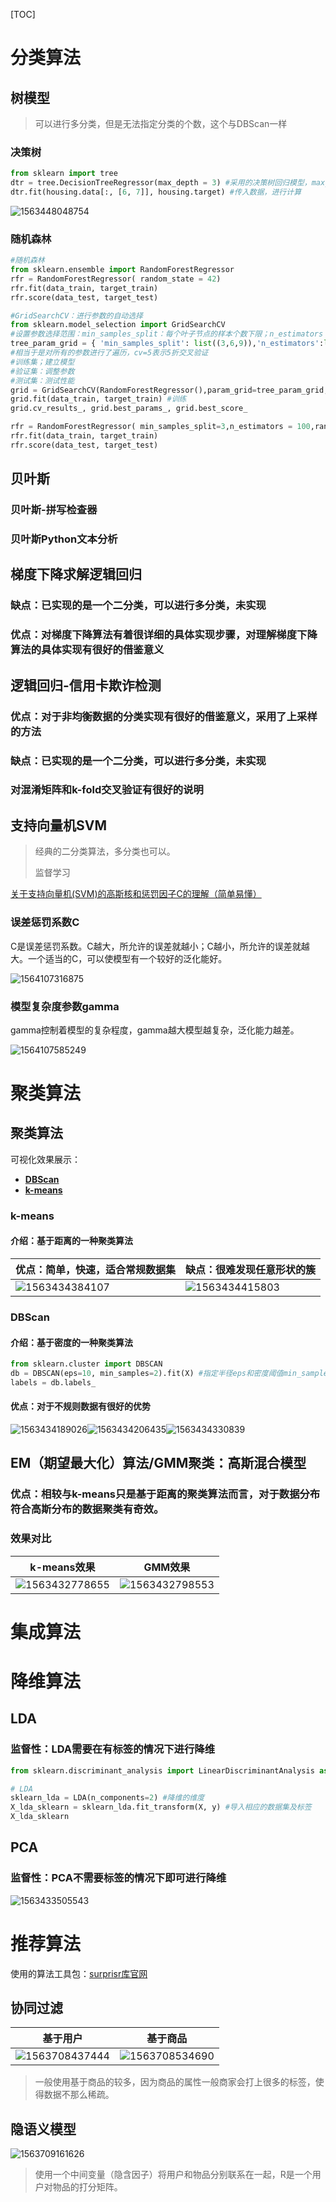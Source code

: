 [TOC]



# 分类算法

## 树模型

> 可以进行多分类，但是无法指定分类的个数，这个与DBScan一样

### 决策树

```python
from sklearn import tree
dtr = tree.DecisionTreeRegressor(max_depth = 3) #采用的决策树回归模型，max_depth = 3表示层数
dtr.fit(housing.data[:, [6, 7]], housing.target) #传入数据，进行计算
```

![1563448048754](README.assets/1563448048754.png)

### 随机森林

```python
#随机森林
from sklearn.ensemble import RandomForestRegressor
rfr = RandomForestRegressor( random_state = 42)
rfr.fit(data_train, target_train)
rfr.score(data_test, target_test)
```

```python
#GridSearchCV：进行参数的自动选择
from sklearn.model_selection import GridSearchCV
#设置参数选择范围：min_samples_split：每个叶子节点的样本个数下限；n_estimators：随机森林中树的个数
tree_param_grid = { 'min_samples_split': list((3,6,9)),'n_estimators':list((10,50,100))}
#相当于是对所有的参数进行了遍历，cv=5表示5折交叉验证
#训练集；建立模型
#验证集：调整参数
#测试集：测试性能
grid = GridSearchCV(RandomForestRegressor(),param_grid=tree_param_grid, cv=5)
grid.fit(data_train, target_train) #训练
grid.cv_results_, grid.best_params_, grid.best_score_

rfr = RandomForestRegressor( min_samples_split=3,n_estimators = 100,random_state = 42)
rfr.fit(data_train, target_train)
rfr.score(data_test, target_test)
```

## 贝叶斯

### 贝叶斯-拼写检查器

### 贝叶斯Python文本分析



## 梯度下降求解逻辑回归

### 缺点：已实现的是一个二分类，可以进行多分类，未实现

### 优点：对梯度下降算法有着很详细的具体实现步骤，对理解梯度下降算法的具体实现有很好的借鉴意义



## 逻辑回归-信用卡欺诈检测

### 优点：对于非均衡数据的分类实现有很好的借鉴意义，采用了上采样的方法

### 缺点：已实现的是一个二分类，可以进行多分类，未实现

### 对混淆矩阵和k-fold交叉验证有很好的说明



## 支持向量机SVM

> 经典的二分类算法，多分类也可以。
>
> 监督学习

[关于支持向量机(SVM)的高斯核和惩罚因子C的理解（简单易懂）](https://blog.csdn.net/lin_limin/article/details/81135754)

### 误差惩罚系数C

C是误差惩罚系数。C越大，所允许的误差就越小；C越小，所允许的误差就越大。一个适当的C，可以使模型有一个较好的泛化能好。

![1564107316875](README.assets/1564107316875.png)

### 模型复杂度参数gamma

gamma控制着模型的复杂程度，gamma越大模型越复杂，泛化能力越差。

![1564107585249](README.assets/1564107585249.png)

# 聚类算法

## 聚类算法

可视化效果展示：

- [**DBScan**](https://www.naftaliharris.com/blog/visualizing-dbscan-clustering/)
- [**k-means**](https://www.naftaliharris.com/blog/visualizing-k-means-clustering/ )

### k-means

#### 介绍：基于距离的一种聚类算法

| 优点：简单，快速，适合常规数据集                  | 缺点：很难发现任意形状的簇                        |
| ------------------------------------------------- | ------------------------------------------------- |
| ![1563434384107](README.assets/1563434384107.png) | ![1563434415803](README.assets/1563434415803.png) |



### DBScan

#### 介绍：基于密度的一种聚类算法

```python
from sklearn.cluster import DBSCAN
db = DBSCAN(eps=10, min_samples=2).fit(X) #指定半径eps和密度阈值min_samples
labels = db.labels_
```

#### 优点：对于不规则数据有很好的优势

![1563434189026](README.assets/1563434296701.png)![1563434206435](README.assets/1563434206435.png)![1563434330839](README.assets/1563434330839.png)

## EM（期望最大化）算法/GMM聚类：高斯混合模型

### 优点：相较与k-means只是基于距离的聚类算法而言，对于数据分布符合高斯分布的数据聚类有奇效。

### 效果对比

| k-means效果                                       | GMM效果                                           |
| ------------------------------------------------- | ------------------------------------------------- |
| ![1563432778655](README.assets/1563432778655.png) | ![1563432798553](README.assets/1563432798553.png) |



# 集成算法



# 降维算法

## LDA

### 监督性：LDA需要在有标签的情况下进行降维

```python
from sklearn.discriminant_analysis import LinearDiscriminantAnalysis as LDA

# LDA
sklearn_lda = LDA(n_components=2) #降维的维度
X_lda_sklearn = sklearn_lda.fit_transform(X, y) #导入相应的数据集及标签
X_lda_sklearn
```

## PCA

### 监督性：PCA不需要标签的情况下即可进行降维

![1563433505543](README.assets/1563433505543.png)

# 推荐算法

使用的算法工具包：[surprisr库官网](http://surprise.readthedocs.io/en/stable/index.html)

## 协同过滤

| 基于用户                                          | 基于商品                                          |
| ------------------------------------------------- | ------------------------------------------------- |
| ![1563708437444](README.assets/1563708437444.png) | ![1563708534690](README.assets/1563708534690.png) |

> 一般使用基于商品的较多，因为商品的属性一般商家会打上很多的标签，使得数据不那么稀疏。

## 隐语义模型

![1563709161626](README.assets/1563709161626.png)

> 使用一个中间变量（隐含因子）将用户和物品分别联系在一起，R是一个用户对物品的打分矩阵。


